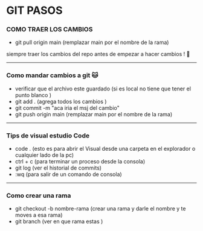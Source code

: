 # GIT PASOS 

### COMO TRAER LOS CAMBIOS

* git pull origin main (remplazar main por el nombre de la rama)
 
 siempre traer los cambios del repo antes de empezar a hacer cambios ! 🌈

 ---------------------------------------------------------------------------

### Como mandar cambios a git 🐱

* verificar que el archivo este guardado  (si es local no tiene que tener el punto blanco )
* git add . (agrega todos los cambios )
* git commit -m "aca iria el msj del cambio"
* git push origin main (remplazar main por el nombre de la rama)

------------------------------------------------------------------------------

### Tips de visual estudio Code

* code . (esto es para abrir el Visual desde una carpeta en el explorador o cualquier lado de la pc)
* ctrl + c (para terminar un proceso desde la consola)
* git log (ver el historial de commits)
* :wq (para salir de un comando de consola)

------------------------------------------------------------------------------

### Como crear una rama

* git checkout -b nombre-rama (crear una rama y darle el nombre y te moves a esa rama)
* git branch (ver en que rama estas ) 